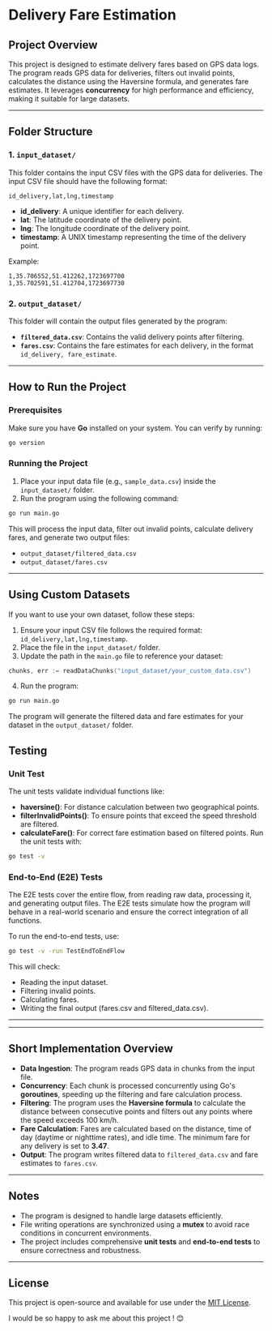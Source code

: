 # Delivery Fare Estimation

## Project Overview

This project is designed to estimate delivery fares based on GPS data logs. The program reads GPS data for deliveries, filters out invalid points, calculates the distance using the Haversine formula, and generates fare estimates. It leverages **concurrency** for high performance and efficiency, making it suitable for large datasets.

---

## Folder Structure

### 1. `input_dataset/`
This folder contains the input CSV files with the GPS data for deliveries. The input CSV file should have the following format:

```
id_delivery,lat,lng,timestamp
```

- **id_delivery**: A unique identifier for each delivery.
- **lat**: The latitude coordinate of the delivery point.
- **lng**: The longitude coordinate of the delivery point.
- **timestamp**: A UNIX timestamp representing the time of the delivery point.

Example:
```
1,35.706552,51.412262,1723697700
1,35.702591,51.412704,1723697730
```

### 2. `output_dataset/`
This folder will contain the output files generated by the program:

- **`filtered_data.csv`**: Contains the valid delivery points after filtering.
- **`fares.csv`**: Contains the fare estimates for each delivery, in the format `id_delivery, fare_estimate`.

---

## How to Run the Project

### Prerequisites
Make sure you have **Go** installed on your system. You can verify by running:
```bash
go version
```

### Running the Project

1. Place your input data file (e.g., `sample_data.csv`) inside the `input_dataset/` folder.
2. Run the program using the following command:

```bash
go run main.go
```

This will process the input data, filter out invalid points, calculate delivery fares, and generate two output files:

- `output_dataset/filtered_data.csv`
- `output_dataset/fares.csv`

---

## Using Custom Datasets

If you want to use your own dataset, follow these steps:

1. Ensure your input CSV file follows the required format: `id_delivery,lat,lng,timestamp`.
2. Place the file in the `input_dataset/` folder.
3. Update the path in the `main.go` file to reference your dataset:

```go
chunks, err := readDataChunks("input_dataset/your_custom_data.csv")
```

4. Run the program:

```bash
go run main.go
```

The program will generate the filtered data and fare estimates for your dataset in the `output_dataset/` folder.

## Testing
### Unit Test 
The unit tests validate individual functions like:

- **haversine()**: For distance calculation between two geographical points.
- **filterInvalidPoints()**: To ensure points that exceed the speed threshold are filtered.
- **calculateFare()**: For correct fare estimation based on filtered points.
Run the unit tests with:

```bash
go test -v
```

### End-to-End (E2E) Tests
The E2E tests cover the entire flow, from reading raw data, processing it, and generating output files. The E2E tests simulate how the program will behave in a real-world scenario and ensure the correct integration of all functions.

To run the end-to-end tests, use:

```bash
go test -v -run TestEndToEndFlow
```
This will check:

- Reading the input dataset.
- Filtering invalid points.
- Calculating fares.
- Writing the final output (fares.csv and filtered_data.csv).
---

---

## Short Implementation Overview

- **Data Ingestion**: The program reads GPS data in chunks from the input file.
- **Concurrency**: Each chunk is processed concurrently using Go's **goroutines**, speeding up the filtering and fare calculation process.
- **Filtering**: The program uses the **Haversine formula** to calculate the distance between consecutive points and filters out any points where the speed exceeds 100 km/h.
- **Fare Calculation**: Fares are calculated based on the distance, time of day (daytime or nighttime rates), and idle time. The minimum fare for any delivery is set to **3.47**.
- **Output**: The program writes filtered data to `filtered_data.csv` and fare estimates to `fares.csv`.

---

## Notes

- The program is designed to handle large datasets efficiently.
- File writing operations are synchronized using a **mutex** to avoid race conditions in concurrent environments.
- The project includes comprehensive **unit tests** and **end-to-end tests** to ensure correctness and robustness.

---

## License

This project is open-source and available for use under the [MIT License](LICENSE).

I would be so happy to ask me about this project ! 😊
